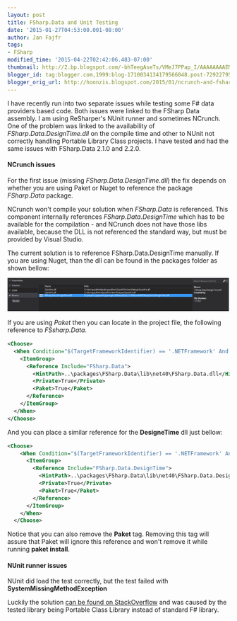 ```yaml
---
layout: post
title: FSharp.Data and Unit Testing
date: '2015-01-27T04:53:00.001-08:00'
author: Jan Fajfr
tags:
- FSharp
modified_time: '2015-04-22T02:42:06.483-07:00'
thumbnail: http://2.bp.blogspot.com/-bhTeegAseTs/VMeJ7PPap_I/AAAAAAAAEMM/Dab5HZms5rM/s72-c/reference_fsharpdata.PNG
blogger_id: tag:blogger.com,1999:blog-1710034134179566048.post-7292279599877960101
blogger_orig_url: http://hoonzis.blogspot.com/2015/01/ncrunch-and-fsharpdata.html
---
```

I have recently run into two separate issues while testing some F\# data providers based code. Both issues were linked to the FSharp Data assembly. I am using ReSharper's NUnit runner and sometimes NCrunch. One of the problem was linked to the availability of *FSharp.Data.DesignTime.dll* on the compile time and other to NUnit not correctly handling Portable Library Class projects. I have tested and had the same issues with FSharp.Data 2.1.0 and 2.2.0.

#### NCrunch issues
For the first issue (missing *FSharp.Data.DesignTime.dll*) the fix depends on whether you are using Paket or Nuget to reference the package *FSharp.Data* package.

NCrunch won't compile your solution when *FSharp.Data* is referenced. This component internally references *FSharp.Data.DesignTime* which has to be available for the compilation - and NCrunch does not have those libs available, because the DLL is not referenced the standard way, but must be provided by Visual Studio.

The current solution is to reference FSharp.Data.DesignTime manually. If you are using Nuget, than the dll can be found in the packages folder as shown bellow:

![reference_fsharpdata](https://raw.githubusercontent.com/hoonzis/hoonzis.github.io/master/images/reference_fsharpdata.PNG)

If you are using *Paket* then you can locate in the project file, the following reference to *FSsharp.Data*.

```xml
<Choose>
  <When Condition="$(TargetFrameworkIdentifier) == '.NETFramework' And ($(TargetFrameworkVersion) == 'v4.5' Or $(TargetFrameworkVersion) == 'v4.5.1' Or $(TargetFrameworkVersion) == 'v4.5.2' Or $(TargetFrameworkVersion) == 'v4.5.3' Or $(TargetFrameworkVersion) == 'v4.6')">
    <ItemGroup>
      <Reference Include="FSharp.Data">
        <HintPath>..\packages\FSharp.Data\lib\net40\FSharp.Data.dll</HintPath>
        <Private>True</Private>
        <Paket>True</Paket>
      </Reference>
    </ItemGroup>
  </When>
</Choose>
```

And you can place a similar reference for the **DesigneTime** dll just bellow:

```xml
<Choose>
    <When Condition="$(TargetFrameworkIdentifier) == '.NETFramework' And ($(TargetFrameworkVersion) == 'v4.5' Or $(TargetFrameworkVersion) == 'v4.5.1' Or $(TargetFrameworkVersion) == 'v4.5.2' Or $(TargetFrameworkVersion) == 'v4.5.3' Or $(TargetFrameworkVersion) == 'v4.6')">
      <ItemGroup>
        <Reference Include="FSharp.Data.DesignTime">
          <HintPath>..\packages\FSharp.Data\lib\net40\FSharp.Data.DesignTime.dll</HintPath>
          <Private>True</Private>
          <Paket>True</Paket>
        </Reference>
      </ItemGroup>
    </When>
  </Choose>
```

Notice that you can also remove the **Paket** tag. Removing this tag will assure that Paket will ignore this reference and won't remove it while running **paket install**.

#### NUnit runner issues
NUnit did load the test correctly, but the test failed with **SystemMissingMethodException**

Luckily the solution [can be found on StackOverflow](http://stackoverflow.com/questions/22608519/fsharp-data-system-missingmethodexception-when-calling-freebase-provider-from) and was caused by the tested library being Portable Class Library instead of standard F# library.
